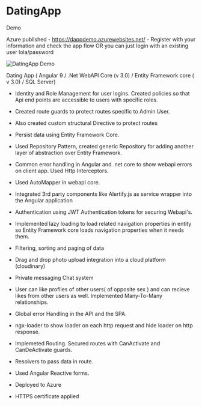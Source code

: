 # DatingApp

Demo

Azure published - https://dappdemo.azurewebsites.net/ - Register with your information and check the app flow OR you can just login with an existing user lola/password

![DatingApp Demo](DatingApp-SPA/src/assets/DatingApp_Demo.gif)

Dating App ( Angular 9 / .Net WebAPI Core (v 3.0) / Entity Framework core ( v 3.0) / SQL Server)

- Identity and Role Management for user logins. Created policies so that Api end points are accessible to users with specific roles.

- Created route guards to protect routes specific to Admin User.

- Also created custom structural Directive to protect routes

- Persist data using Entity Framework Core.

- Used Repository Pattern, created generic Repository for adding another layer of abstraction over Entity Framework. 

- Common error handling in Angular and .net core to show webapi errors on client app. Used Http Interceptors.

- Used AutoMapper in webapi core.

- Integrated 3rd party components like Alertify.js as service wrapper into the Angular application

- Authentication using JWT Authentication tokens for securing Webapi's.

- Implemented lazy loading to load related navigation properties in entity so Entity Framework core loads navigation properties when it needs them.

- Filtering, sorting and paging of data

- Drag and drop photo upload integration into a cloud platform (cloudinary)

- Private messaging Chat system

- User can like profiles of other users( of opposite sex ) and can recieve likes from other users as well. Implemented Many-To-Many relationships.

- Global error Handling in the API and the SPA.

- ngx-loader to show loader on each http request and hide loader on http response.

- Implemeted Routing. Secured routes with CanActivate and CanDeActivate guards.

- Resolvers to pass data in route.

- Used Angular Reactive forms.

- Deployed to Azure

- HTTPS certificate applied
